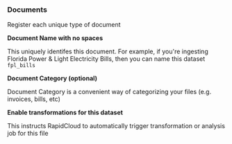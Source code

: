 ### Documents

Register each unique type of document

**Document Name with no spaces**

This uniquely identifes this document. For example, if you're ingesting Florida Power & Light Electricity Bills, then you can name this dataset `fpl_bills`

**Document Category (optional)**

Document Category is a convenient way of categorizing your files (e.g. invoices, bills, etc)

**Enable transformations for this dataset**

This instructs RapidCloud to automatically trigger transformation or analysis job for this file
